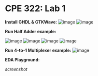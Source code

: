 # CPE 322: Lab 1

**Install GHDL & GTKWave:**
![image](https://github.com/user-attachments/assets/d2387d08-a3ee-465f-8273-1efae454b54c)
![image](https://github.com/user-attachments/assets/a67f8fff-6f57-4c1e-9243-a3eb2ff56418)



**Run Half Adder example:**

![image](https://github.com/user-attachments/assets/612f4399-0110-4b6a-83fc-5f8ce528c6d6)
![image](https://github.com/user-attachments/assets/4948273d-0170-4aff-90cf-5750fc3ecb03)
![image](https://github.com/user-attachments/assets/76230d1e-971d-4308-91b3-cb54bfe3003e)
![image](https://github.com/user-attachments/assets/97774a87-fe98-46da-998b-be462010b845)


**Run 4-to-1 Multiplexer example:**
![image](https://github.com/user-attachments/assets/9ff5143d-9605-4b35-bdcf-025d0be8b060)


**EDA Playground:**

_screenshot_
